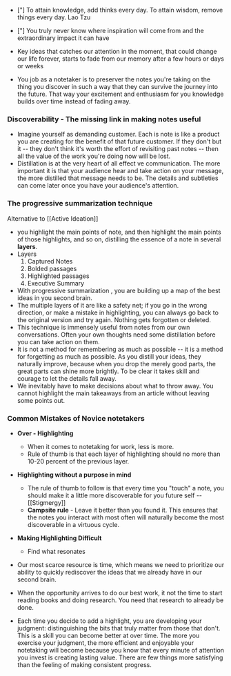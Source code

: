 - ["] To attain knowledge, add thinks every day. To attain wisdom, remove things every day.
	Lao Tzu
- ["] You truly never know where inspiration will come from and the extraordinary impact it can have

- Key ideas that catches our attention in the moment, that could change our life forever, starts to fade from our memory after a few hours or days or weeks
- You job as a notetaker is to preserver the notes you're taking on the thing you discover in such a way that they can survive the journey into the future. That way your excitement and enthusiasm for you knowledge builds over time instead of fading away.

### Discoverability - The missing link in making notes useful
- Imagine yourself as demanding customer. Each is note is like a product you are creating for the benefit of that future customer. If they don't but it -- they don't think it's worth the effort of revisiting past notes -- then all the value of the work you're doing now will be lost.
- Distillation is at the very heart of all effect ve communication. The more important it is that your audience hear and take action on your message, the more distilled that message needs to be. The details and subtleties can come later once you have your audience's attention.


### The progressive summarization technique
Alternative to [[Active Ideation]]
- you highlight the main points of note, and then highlight the main points of those highlights, and so on, distilling the essence of a note in several __layers__.
- Layers
	1. Captured Notes
	2. Bolded passages
	3. Highlighted passages
	4. Executive Summary
- With progressive summarization , you are building up a map of the best ideas in you second brain.
- The multiple layers of it are like a safety net; if you go in the wrong direction, or make a mistake in highlighting, you can always go back to the original version and try again. Nothing gets forgotten or deleted.
- This technique is immensely useful from notes from our own conversations. Often your own thoughts need some distillation before you can take action on them.
- It is not a method for remembering as much as possible -- it is a method for forgetting as much as possible. As you distill your ideas, they naturally improve, because when you drop the merely good parts, the great parts can shine more brightly. To be clear it takes skill and courage to let the details fall away.
- We inevitably have to make decisions about what to throw away. You cannot highlight the main takeaways from an article without leaving some points out.

### Common Mistakes of Novice notetakers
- __Over - Highlighting__
	- When it comes to notetaking for work, less is more.
	- Rule of thumb is that each layer of highlighting should no more than 10-20 percent of the previous layer.
- __Highlighting without a purpose in mind__
	- The rule of thumb to follow is that every time you "touch" a note, you should make it a little more discoverable for you future self --[[Stigmergy]]
	- __Campsite rule__ - Leave it better than you found it. This ensures that the notes you interact with most often will naturally become the most discoverable in a virtuous cycle.
- __Making Highlighting Difficult__
	- Find what resonates

- Our most scarce resource is time, which means we need to prioritize our ability to quickly rediscover the ideas that we already have in our second brain.
- When the opportunity arrives to do our best work, it not the time to start reading books and doing research. You need that research to already be done.

- Each time you decide to add a highlight, you are developing your judgment: distinguishing the bits that truly matter from those that don't. This is a skill you can become better at over time. The more you exercise your judgment, the more efficient and enjoyable your notetaking will become because you know that every minute of attention you invest is creating lasting value. There are few things more satisfying than the feeling of making consistent progress.